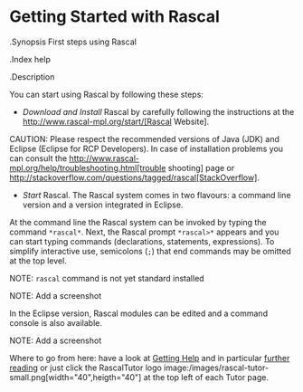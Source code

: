 # Getting Started with Rascal

.Synopsis
First steps using Rascal

.Index
help

.Description

You can start using Rascal by following these steps:

* *Download and Install* Rascal by carefully following the instructions at the http://www.rascal-mpl.org/start/[Rascal Website].

CAUTION: Please respect the recommended versions of Java (JDK) and Eclipse (Eclipse for RCP Developers).
In case of installation problems you can consult the http://www.rascal-mpl.org/help/troubleshooting.html[trouble shooting] page
or http://stackoverflow.com/questions/tagged/rascal[StackOverflow].


* *Start* Rascal. The Rascal system comes in two flavours: a command line version and a version integrated in Eclipse.


At the command line the Rascal system can be invoked by typing the command `*rascal*`. 
Next, the Rascal prompt `*rascal>*` appears and you can start typing commands (declarations, statements, expressions). 
To simplify interactive use, semicolons (`;`) that end commands may be omitted at the top level.

NOTE: `rascal` command is not yet standard installed

NOTE: Add a screenshot

In the Eclipse version, Rascal modules can be edited and a command console is also available.

NOTE: Add a screenshot

Where to go from here: 
have a look at [Getting Help]((GettingHelp)) and in particular 
[further reading]((GettingHelp:GettingHelp-FurtherReading))
or just click  the RascalTutor logo image:/images/rascal-tutor-small.png[width="40",heigth="40"] 
at the top left of each Tutor page.
